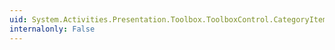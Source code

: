 ```yaml
---
uid: System.Activities.Presentation.Toolbox.ToolboxControl.CategoryItemStyleProperty
internalonly: False
---
```

